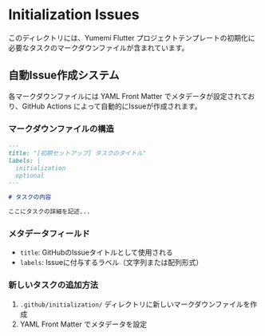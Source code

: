 # Initialization Issues

このディレクトリには、Yumemi Flutter プロジェクトテンプレートの初期化に必要なタスクのマークダウンファイルが含まれています。

## 自動Issue作成システム

各マークダウンファイルには YAML Front Matter でメタデータが設定されており、GitHub Actions によって自動的にIssueが作成されます。

### マークダウンファイルの構造

```markdown
---
title: "[初期セットアップ] タスクのタイトル"
labels: |
  initialization
  optional
---

# タスクの内容

ここにタスクの詳細を記述...
```

### メタデータフィールド

- `title`: GitHubのIssueタイトルとして使用される
- `labels`: Issueに付与するラベル（文字列または配列形式）

### 新しいタスクの追加方法

1. `.github/initialization/` ディレクトリに新しいマークダウンファイルを作成
2. YAML Front Matter でメタデータを設定
